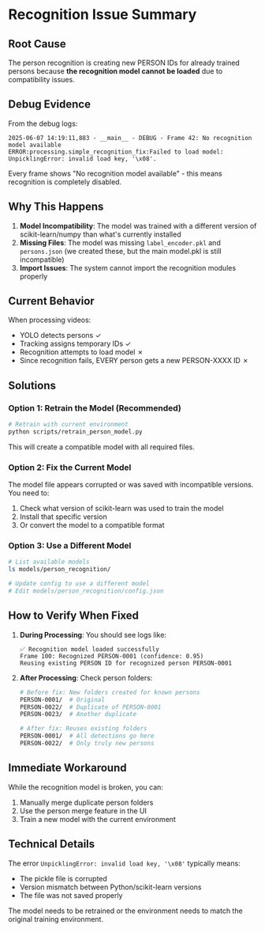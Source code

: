 # Recognition Issue Summary

## Root Cause
The person recognition is creating new PERSON IDs for already trained persons because **the recognition model cannot be loaded** due to compatibility issues.

## Debug Evidence
From the debug logs:
```
2025-06-07 14:19:11,883 - __main__ - DEBUG - Frame 42: No recognition model available
ERROR:processing.simple_recognition_fix:Failed to load model: UnpicklingError: invalid load key, '\x08'.
```

Every frame shows "No recognition model available" - this means recognition is completely disabled.

## Why This Happens

1. **Model Incompatibility**: The model was trained with a different version of scikit-learn/numpy than what's currently installed
2. **Missing Files**: The model was missing `label_encoder.pkl` and `persons.json` (we created these, but the main model.pkl is still incompatible)
3. **Import Issues**: The system cannot import the recognition modules properly

## Current Behavior

When processing videos:
- YOLO detects persons ✓
- Tracking assigns temporary IDs ✓  
- Recognition attempts to load model ✗
- Since recognition fails, EVERY person gets a new PERSON-XXXX ID ✗

## Solutions

### Option 1: Retrain the Model (Recommended)
```bash
# Retrain with current environment
python scripts/retrain_person_model.py
```
This will create a compatible model with all required files.

### Option 2: Fix the Current Model
The model file appears corrupted or was saved with incompatible versions. You need to:
1. Check what version of scikit-learn was used to train the model
2. Install that specific version
3. Or convert the model to a compatible format

### Option 3: Use a Different Model
```bash
# List available models
ls models/person_recognition/

# Update config to use a different model
# Edit models/person_recognition/config.json
```

## How to Verify When Fixed

1. **During Processing**: You should see logs like:
   ```
   ✅ Recognition model loaded successfully
   Frame 100: Recognized PERSON-0001 (confidence: 0.95)
   Reusing existing PERSON ID for recognized person PERSON-0001
   ```

2. **After Processing**: Check person folders:
   ```bash
   # Before fix: New folders created for known persons
   PERSON-0001/  # Original
   PERSON-0022/  # Duplicate of PERSON-0001
   PERSON-0023/  # Another duplicate
   
   # After fix: Reuses existing folders
   PERSON-0001/  # All detections go here
   PERSON-0022/  # Only truly new persons
   ```

## Immediate Workaround

While the recognition model is broken, you can:
1. Manually merge duplicate person folders
2. Use the person merge feature in the UI
3. Train a new model with the current environment

## Technical Details

The error `UnpicklingError: invalid load key, '\x08'` typically means:
- The pickle file is corrupted
- Version mismatch between Python/scikit-learn versions
- The file was not saved properly

The model needs to be retrained or the environment needs to match the original training environment.